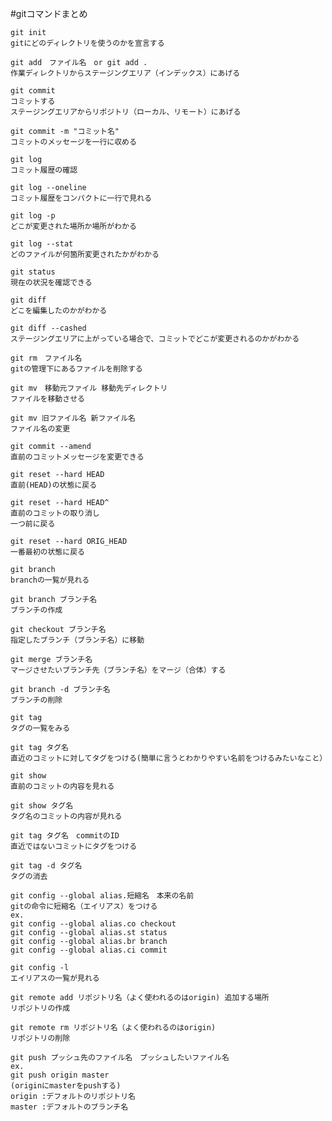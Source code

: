 #gitコマンドまとめ
```
git init
gitにどのディレクトリを使うのかを宣言する
```
```
git add　ファイル名　or git add .
作業ディレクトリからステージングエリア（インデックス）にあげる
```
```
git commit
コミットする
ステージングエリアからリポジトリ（ローカル、リモート）にあげる
```
```
git commit -m "コミット名"
コミットのメッセージを一行に収める
```
```
git log 
コミット履歴の確認
```
```
git log --oneline
コミット履歴をコンパクトに一行で見れる
```
```
git log -p
どこが変更された場所か場所がわかる
```
```
git log --stat
どのファイルが何箇所変更されたかがわかる
```
```
git status
現在の状況を確認できる
```
```
git diff
どこを編集したのかがわかる
```
```
git diff --cashed
ステージングエリアに上がっている場合で、コミットでどこが変更されるのかがわかる
```
```
git rm　ファイル名
gitの管理下にあるファイルを削除する
```
```
git mv　移動元ファイル 移動先ディレクトリ
ファイルを移動させる
```
```
git mv 旧ファイル名 新ファイル名
ファイル名の変更
```
```
git commit --amend
直前のコミットメッセージを変更できる
```
```
git reset --hard HEAD
直前(HEAD)の状態に戻る
```
```
git reset --hard HEAD^
直前のコミットの取り消し
一つ前に戻る
```
```
git reset --hard ORIG_HEAD
一番最初の状態に戻る
```
```
git branch
branchの一覧が見れる
```
```
git branch ブランチ名
ブランチの作成
```
```
git checkout ブランチ名
指定したブランチ（ブランチ名）に移動
```
```
git merge ブランチ名
マージさせたいブランチ先（ブランチ名）をマージ（合体）する
```
```
git branch -d ブランチ名
ブランチの削除
```
```
git tag
タグの一覧をみる
```
```
git tag タグ名
直近のコミットに対してタグをつける(簡単に言うとわかりやすい名前をつけるみたいなこと）
```
```
git show
直前のコミットの内容を見れる
```
```
git show タグ名
タグ名のコミットの内容が見れる
```
```
git tag タグ名　commitのID
直近ではないコミットにタグをつける
```
```
git tag -d タグ名
タグの消去
```
```
git config --global alias.短縮名　本来の名前
gitの命令に短縮名（エイリアス）をつける
ex.
git config --global alias.co checkout
git config --global alias.st status
git config --global alias.br branch
git config --global alias.ci commit
```
```
git config -l
エイリアスの一覧が見れる
```
```
git remote add リポジトリ名（よく使われるのはorigin) 追加する場所
リポジトリの作成
```
```
git remote rm リポジトリ名（よく使われるのはorigin)
リポジトリの削除
```
```
git push プッシュ先のファイル名　プッシュしたいファイル名
ex.
git push origin master
(originにmasterをpushする)
origin :デフォルトのリポジトリ名
master :デフォルトのブランチ名
```

